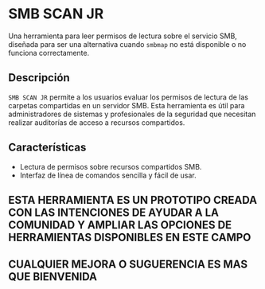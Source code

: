 # SMB SCAN JR

Una herramienta para leer permisos de lectura sobre el servicio SMB, diseñada para ser una alternativa cuando `smbmap` no está disponible o no funciona correctamente.

## Descripción

`SMB SCAN JR` permite a los usuarios evaluar los permisos de lectura de las carpetas compartidas en un servidor SMB. Esta herramienta es útil para administradores de sistemas y profesionales de la seguridad que necesitan realizar auditorías de acceso a recursos compartidos.

## Características

- Lectura de permisos sobre recursos compartidos SMB.
- Interfaz de línea de comandos sencilla y fácil de usar.

## ESTA HERRAMIENTA ES UN PROTOTIPO CREADA CON LAS INTENCIONES DE AYUDAR A LA COMUNIDAD Y AMPLIAR LAS OPCIONES DE HERRAMIENTAS DISPONIBLES EN ESTE CAMPO
## CUALQUIER MEJORA O SUGUERENCIA ES MAS QUE BIENVENIDA
